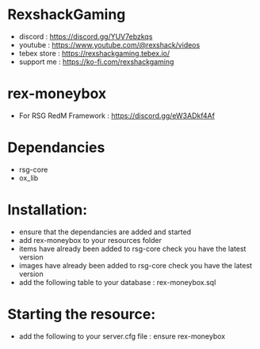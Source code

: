 # RexshackGaming
- discord : https://discord.gg/YUV7ebzkqs
- youtube : https://www.youtube.com/@rexshack/videos
- tebex store : https://rexshackgaming.tebex.io/
- support me : https://ko-fi.com/rexshackgaming

# rex-moneybox
- For RSG RedM Framework : https://discord.gg/eW3ADkf4Af

# Dependancies
- rsg-core
- ox_lib

# Installation:
- ensure that the dependancies are added and started
- add rex-moneybox to your resources folder
- items have already been added to rsg-core check you have the latest version
- images have already been added to rsg-core check you have the latest version
- add the following table to your database : rex-moneybox.sql

# Starting the resource:
- add the following to your server.cfg file : ensure rex-moneybox
